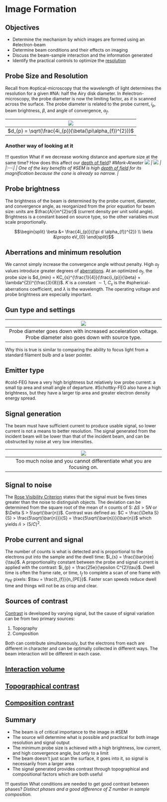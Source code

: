 <!-- 20220907T09:38 -->
# Image Formation
## Objectives
* Determine the mechanism by which images are formed using an #electron-beam
* Determine beam conditions and their effects on imaging
* Discuss the beam-sample interaction and the information generated
* Identify the practical controls to optimize the [resolution](resolution.md)

## Probe Size and Resolution
Recall from #optical-microscopy that the wavelength of light determines the resolution for a given #NA: half the Airy disk diameter.
In #electron-microscopy, the probe diameter is now the limiting factor, as *it* is scanned across the surface.
The probe diameter is related to the probe current, $i_{p}$, beam brightness, $\beta$, and angle of convergence, $\alpha_{f}$.

| ![](../../../attachments/image-formation/probe_size_and_resolution_220907_140110_EST.png) |
|:--:|
| $d_{p} = \sqrt{\frac{4i_{p}}{\beta(\pi\alpha_{f})^{2}}}$ |

### Another way of looking at it
!!! question What if we decrease working distance and aperture size at the same time? How does this affect our [depth of field](depth-of-field.md)? <cite> #Mark-Atwater
    ![](../../../attachments/image-formation/another_way_of_looking_at_probe_size_and_resolution_220907_140613_EST.png)
    | ![](../../../attachments/image-formation/depth_of_field_visualized_for_working_distance_and_aperture_220907_141141_EST.png) |
    |:--:|
    | One of the key benefits of #SEM is high [depth of field](depth-of-field.md) for its magnification because the cone is already so narrow. |

## Probe brightness
The brightness of the beam is determined by the probe current, diameter, and convergence angle, as reorganized from the prior equation for beam size: units are $\frac{A}{m^{2}sr}$ (current density per unit solid angle).
Brightness is a constant based on source type, so the other variables must scale proportionally.

$$\begin{split}
\beta &= \frac{4i_{p}}{(\pi d \alpha_{f})^{2}} \\
\beta &\propto eV_{0}
\end{split}$$

## Aberrations and minimum resolution
We cannot simply increase the convergence angle without penalty.
High $\alpha_{f}$ values introduce greater degrees of [aberrations](aberrations.md).
At an optimized $\alpha_{f}$, the probe size is $d_{min} = KC_{s}^{\frac{1}{4}}(\frac{i_{p}}{\beta} + \lambda^{2})^{\frac{3}{8}}$.
$K$ is a constant $\sim 1$, $C_{s}$ is the #spherical-aberrations coefficient, and $\lambda$ is the wavelength.
The operating voltage and probe brightness are especially important.

## Gun type and settings
| ![](../../../attachments/image-formation/gun_type_and_settings_220907_141559_EST.png) |
|:--:|
| Probe diameter goes down with increased acceleration voltage. Probe diameter also goes down with source type. |

Why this is true is similar to comparing the ability to focus light from a standard filament bulb and a laser pointer.

## Emitter type
#cold-FEG have a very high brightness but relatively low probe current: a small tip area and small angle of departure.
#Schottky-FEG also have a high brightness, but they have a larger tip area and greater electron density energy spread.

## Signal generation
The beam must have sufficient current to produce usable signal, so lower current is not a means to better resolution.
The signal generated from the incident beam will be lower than that of the incident beam, and can be obstructed by noise at very low intensities.

| ![](../../../attachments/image-formation/signal_generation_220907_142031_EST.png) |
|:--:|
| Too much noise and you cannot differentiate what you are focusing on. |

## Signal to noise
The [Rose Visibility Criterion](rose-visibility-criterion.md) states that the signal must be fives times greater than the noise to distinguish objects.
The deviation can be determined from the square root of the mean of n counts of S: $\Delta S > 5N$ or $\Delta S > 5\sqrt{\bar{n}}$.
Contrast was defined as: $C = \frac{\Delta S}{S} > \frac{5\sqrt{\bar{n}}}{S} = \frac{5\sqrt{\bar{n}}}{\bar{n}}$ which yields $\bar{n} > (5/C)^{2}$.

## Probe current and signal
The number of counts is what is detected and is proportional to the electrons put into the sample and the dwell time: $i_{s} = \frac{\bar{n}e}{\tau}$.
A proportionality constant between the probe and signal current is applied with the contrast: $i_{p} = \frac{25e}{\epsilon C^{2}\tau}$.
Dwell time is often the frame rate, or time, $t_{f}$ to complete a scan of one frame with $n_{PE}$ pixels: $\tau = \frac{t_{f}}{n_{PE}}$.
Faster scan speeds reduce dwell time and things will not be as crisp and clear.

## Sources of contrast
[Contrast](contrast.md) is developed by varying signal, but the cause of signal variation can be from two primary sources:
1. Topography
2. Composition

Both can contribute simultaneously, but the electrons from each are different in character and can be optimally collected in different ways.
The beam interaction will be different in each case.

## [Interaction volume](interaction-volume.md)

## [Topographical contrast](topographical-contrast.md)

## [Composition contrast](compositional-contrast.md)

## Summary
- The beam is of critical importance to the image in #SEM
- The source will determine what is possible and practical for both image resolution and signal output
- The minimum probe size is achieved with a high brightness, low current, and high convergence angle, but only to a limit
- The beam doesn't just scan the surface, it goes into it, so signal is necessarily from a larger area
- The signal generated provides contrast through topographical and compositional factors which are both useful

!!! question What conditions are needed to get good contrast between phases? <cite> 
    Distinct phases and a good difference of Z number in sample composition.